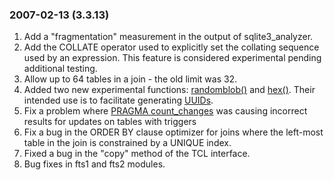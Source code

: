 ### 2007\-02\-13 (3\.3\.13\)

1. Add a "fragmentation" measurement in the output of sqlite3\_analyzer.
2. Add the COLLATE operator used to explicitly set the collating sequence
used by an expression. This feature is considered experimental pending
additional testing.
3. Allow up to 64 tables in a join \- the old limit was 32\.
4. Added two new experimental functions:
[randomblob()](lang_corefunc.html#randomblob) and
[hex()](lang_corefunc.html#hex).
Their intended use is to facilitate generating
[UUIDs](http://en.wikipedia.org/wiki/UUID).
5. Fix a problem where
[PRAGMA count\_changes](pragma.html#pragma_count_changes) was
causing incorrect results for updates on tables with triggers
6. Fix a bug in the ORDER BY clause optimizer for joins where the
left\-most table in the join is constrained by a UNIQUE index.
7. Fixed a bug in the "copy" method of the TCL interface.
8. Bug fixes in fts1 and fts2 modules.




